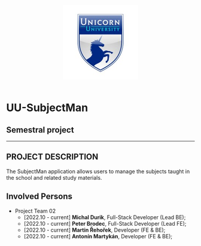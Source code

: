<!-- PROJECT LOGO -->
<br />
<div align="center">
  <a href="https://unicornuniversity.net">
    <img src="unicorn_university_logo.jpeg" alt="UU Logo">
  </a>
</div>
<br />

# UU-SubjectMan

## Semestral project

---

<!-- PROJECT DESCRIPTION -->
## PROJECT DESCRIPTION

The SubjectMan application allows users to manage the subjects taught in the school and related study materials.


## Involved Persons

* Project Team 02
  * [2022.10 - current] **Michal Durik**, Full-Stack Developer (Lead BE); 
  * [2022.10 - current] **Peter Brodec**, Full-Stack Developer (Lead FE); 
  * [2022.10 - current] **Martin Řehořek**, Developer (FE & BE); 
  * [2022.10 - current] **Antonín Martykán**, Developer (FE & BE); 

